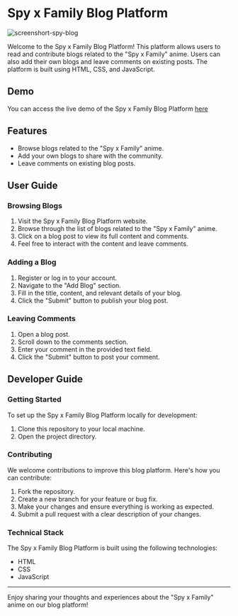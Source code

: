 # Spy x Family Blog Platform

![screenshort-spy-blog](https://github.com/KateKeim/spy-blog/assets/110600575/70941cf9-0559-4a1e-b846-bf7cadcd5b94)

Welcome to the Spy x Family Blog Platform! This platform allows users to read and contribute blogs related to the "Spy x Family" anime. Users can also add their own blogs and leave comments on existing posts. The platform is built using HTML, CSS, and JavaScript.

## Demo

You can access the live demo of the Spy x Family Blog Platform [here](https://katekeim.github.io/spy-blog/)

## Features

- Browse blogs related to the "Spy x Family" anime.
- Add your own blogs to share with the community.
- Leave comments on existing blog posts.

## User Guide

### Browsing Blogs

1. Visit the Spy x Family Blog Platform website.
2. Browse through the list of blogs related to the "Spy x Family" anime.
3. Click on a blog post to view its full content and comments.
4. Feel free to interact with the content and leave comments.

### Adding a Blog

1. Register or log in to your account.
2. Navigate to the "Add Blog" section.
3. Fill in the title, content, and relevant details of your blog.
4. Click the "Submit" button to publish your blog post.

### Leaving Comments

1. Open a blog post.
2. Scroll down to the comments section.
3. Enter your comment in the provided text field.
4. Click the "Submit" button to post your comment.

## Developer Guide

### Getting Started

To set up the Spy x Family Blog Platform locally for development:

1. Clone this repository to your local machine.
2. Open the project directory.

### Contributing

We welcome contributions to improve this blog platform. Here's how you can contribute:

1. Fork the repository.
2. Create a new branch for your feature or bug fix.
3. Make your changes and ensure everything is working as expected.
4. Submit a pull request with a clear description of your changes.

### Technical Stack

The Spy x Family Blog Platform is built using the following technologies:

- HTML
- CSS
- JavaScript

---

Enjoy sharing your thoughts and experiences about the "Spy x Family" anime on our blog platform!

